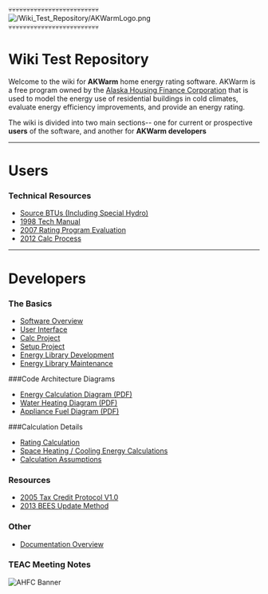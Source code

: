 :skull::skull::skull::skull::skull::skull::skull::skull::skull::skull::skull::skull::skull::skull::skull::skull::skull::skull::skull::skull::skull::skull::skull::skull::skull:<BR>
![/Wiki\_Test\_Repository/AKWarmLogo.png](https://github.com/dustin-cchrc/Wiki_Test_Repository/blob/master/Images/AKWarmLogo.png)<BR>
:skull::skull::skull::skull::skull::skull::skull::skull::skull::skull::skull::skull::skull::skull::skull::skull::skull::skull::skull::skull::skull::skull::skull::skull::skull:<BR>
<H1> Wiki Test Repository </H1>

Welcome to the wiki for **AKWarm** home energy rating software.  AKWarm is a free program owned by the [Alaska Housing Finance Corporation](http://www.ahfc.us/) that is used to model the energy use of residential buildings in cold climates, evaluate energy efficiency improvements, and provide an energy rating.  

The wiki is divided into two main sections-- one for current or prospective **users** of the software, and another for **AKWarm developers**


----------

# Users

### Technical Resources 
* [Source BTUs (Including Special Hydro)](https://github.com/dustin-cchrc/Wiki_Test_Repository/wiki/0000-Source-BTU)
* [1998 Tech Manual](https://github.com/dustin-cchrc/Wiki_Test_Repository/wiki/1998-Tech-Manual)
* [2007 Rating Program Evaluation](https://github.com/dustin-cchrc/Wiki_Test_Repository/wiki/2007-Rating-Prgm-Eval)
* [2012 Calc Process](https://github.com/dustin-cchrc/Wiki_Test_Repository/wiki/2012-Calc-Process)


----------


# Developers
### The Basics
- [Software Overview](https://github.com/dustin-cchrc/Wiki_Test_Repository/wiki/AKWarm-Software-Overview)
- [User Interface](https://github.com/dustin-cchrc/Wiki_Test_Repository/wiki/AKWarm-User-Interface-Documentation)
- [Calc Project](https://github.com/dustin-cchrc/Wiki_Test_Repository/wiki/AKWarmCalc-Project)
- [Setup Project](https://github.com/dustin-cchrc/Wiki_Test_Repository/wiki/AKWarm2Setup)
- [Energy Library Development](https://github.com/dustin-cchrc/Wiki_Test_Repository/wiki/Energy-Library-Development-Project)
- [Energy Library Maintenance](https://github.com/dustin-cchrc/Wiki_Test_Repository/wiki/Help:-Energy-Library-Maintenance)

###Code Architecture Diagrams
- [Energy Calculation Diagram (PDF)](https://github.com/dustin-cchrc/Wiki_Test_Repository/blob/master/Code%20Architecture%20Diagrams/Energy%20Calculation%20Code%20Architecture%20Diagram.pdf?raw=true)
- [Water Heating Diagram (PDF)](https://github.com/dustin-cchrc/Wiki_Test_Repository/blob/master/Code%20Architecture%20Diagrams/DHWheater_EnergyCalc.pdf?raw=true)
- [Appliance Fuel Diagram (PDF)](https://github.com/dustin-cchrc/Wiki_Test_Repository/blob/master/Code%20Architecture%20Diagrams/AppFuel_EnergyCalc.pdf?raw=true)

###Calculation Details
- [Rating Calculation](https://github.com/dustin-cchrc/Wiki_Test_Repository/wiki/Rating_Calculation)
- [Space Heating / Cooling Energy Calculations](https://github.com/dustin-cchrc/Wiki_Test_Repository/wiki/Space-Heating---Cooling-Energy-Calculations)
- [Calculation Assumptions](https://github.com/dustin-cchrc/Wiki_Test_Repository/wiki/Assumptions_Energy_Calc)

### Resources
* [2005 Tax Credit Protocol V1.0](https://github.com/dustin-cchrc/Wiki_Test_Repository/wiki/2005-Tax-Credit-Protocol-V1-0)
* [2013 BEES Update Method](https://github.com/dustin-cchrc/Wiki_Test_Repository/wiki/2013-BEES-Update-Method)

### Other
* [Documentation Overview](https://github.com/dustin-cchrc/Wiki_Test_Repository/wiki/Documentation-Overview-(mmap))

### TEAC Meeting Notes

![AHFC Banner](https://github.com/dustin-cchrc/Wiki_Test_Repository/blob/master/Images/AHFC%20MASTER%20HEADER.png)